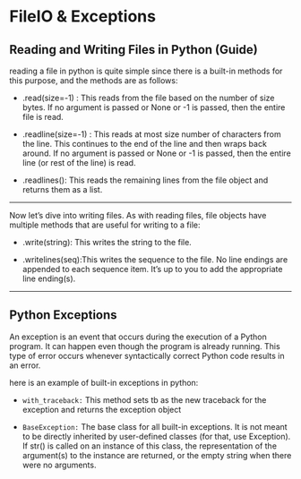 # FileIO & Exceptions

## Reading and Writing Files in Python (Guide)

reading a file in python is quite simple since there is a built-in methods for this purpose, and the methods are as follows:

- .read(size=-1) : This reads from the file based on the number of size bytes. If no argument is passed or None or -1 is passed, then the entire file is read.

- .readline(size=-1) : This reads at most size number of characters from the line. This continues to the end of the line and then wraps back around. If no argument is passed or None or -1 is passed, then the entire line (or rest of the line) is read.

- .readlines():   This reads the remaining lines from the file object and returns them as a list.

---

Now let’s dive into writing files. As with reading files, file objects have multiple methods that are useful for writing to a file:

- .write(string): This writes the string to the file.

- .writelines(seq):This writes the sequence to the file. No line endings are appended to each sequence item. It’s up to you to add the appropriate line ending(s).

------------------------


## Python Exceptions

An exception is an event that occurs during the execution of a Python program. It can happen even though the program is already running. This type of error occurs whenever syntactically correct Python code results in an error.

here is an example of built-in exceptions in python:

- ```with_traceback:``` This method sets tb as the new traceback for the exception and returns the exception object

- ```BaseException:```  The base class for all built-in exceptions. It is not meant to be directly inherited by user-defined classes (for that, use Exception). If str() is called on an instance of this class, the representation of the argument(s) to the instance are returned, or the empty string when there were no arguments.

